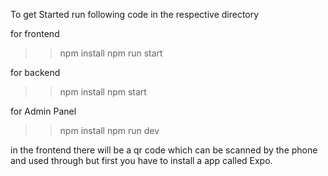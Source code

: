 To get Started run following code in the respective directory


for frontend 
>> npm install
>> npm run start

for backend 
>> npm install
>> npm start

for Admin Panel
>>npm install
>>npm run dev


in the frontend there will be a  qr code which can be scanned by the phone and used through but first you have to install a app called Expo.
